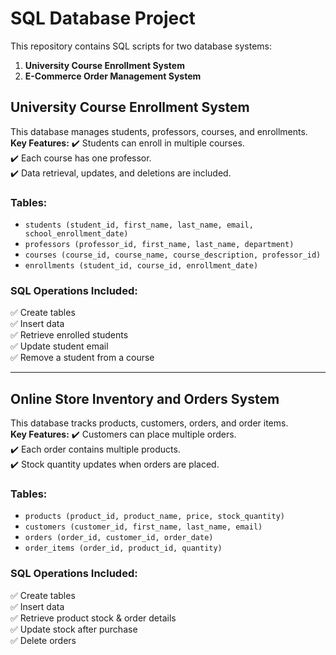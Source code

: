 # SQL Database Project

This repository contains SQL scripts for two database systems:

1. **University Course Enrollment System**
2. **E-Commerce Order Management System**

## University Course Enrollment System
This database manages students, professors, courses, and enrollments.  
**Key Features:**
✔️ Students can enroll in multiple courses.  
✔️ Each course has one professor.  
✔️ Data retrieval, updates, and deletions are included.  

### Tables:
- `students (student_id, first_name, last_name, email, school_enrollment_date)`
- `professors (professor_id, first_name, last_name, department)`
- `courses (course_id, course_name, course_description, professor_id)`
- `enrollments (student_id, course_id, enrollment_date)`

###  SQL Operations Included:
✅ Create tables  
✅ Insert data  
✅ Retrieve enrolled students  
✅ Update student email  
✅ Remove a student from a course  


---

## Online Store Inventory and Orders System
This database tracks products, customers, orders, and order items.  
**Key Features:**
✔️ Customers can place multiple orders.  
✔️ Each order contains multiple products.  
✔️ Stock quantity updates when orders are placed.  

### Tables:
- `products (product_id, product_name, price, stock_quantity)`
- `customers (customer_id, first_name, last_name, email)`
- `orders (order_id, customer_id, order_date)`
- `order_items (order_id, product_id, quantity)`

### SQL Operations Included:
✅ Create tables  
✅ Insert data  
✅ Retrieve product stock & order details  
✅ Update stock after purchase  
✅ Delete orders 
